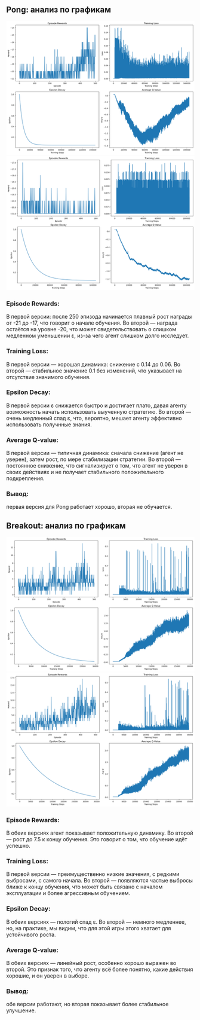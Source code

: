 ## Pong: анализ по графикам
![pong1](images/pong1.png)
![pong2](images/pong2.png)

### Episode Rewards:
В первой версии: после 250 эпизода начинается плавный рост награды от -21 до -17, что говорит о начале обучения. Во второй — награда остаётся на уровне -20, что может свидетельствовать о слишком медленном уменьшении ε, из-за чего агент слишком долго исследует.

### Training Loss:
В первой версии — хорошая динамика: снижение с 0.14 до 0.06. Во второй — стабильное значение 0.1 без изменений, что указывает на отсутствие значимого обучения.

### Epsilon Decay:
В первой версии ε снижается быстро и достигает плато, давая агенту возможность начать использовать выученную стратегию. Во второй — очень медленный спад ε, что, вероятно, мешает агенту эффективно использовать получнные знания.

### Average Q-value:
В первой версии — типичная динамика: сначала снижение (агент не уверен), затем рост, по мере стабилизации стратегии. Во второй — постоянное снижение, что сигнализирует о том, что агент не уверен в своих действиях и не получает стабильного положительного подкрепления.

### Вывод:
первая версия для Pong работает хорошо, вторая не обучается.

## Breakout: анализ по графикам
![breakout1](images/breakout1.png)
![breakout2](images/breakout2.png)

### Episode Rewards:
В обеих версиях агент показывает положительную динамику. Во второй — рост до 7.5 к концу обучения. Это говорит о том, что обучение идёт успешно.

### Training Loss:
В первой версии — преимущественно низкие значения, с редкими выбросами, с самого начала. Во второй — появляются частые выбросы ближе к концу обучения, что может быть связано с началом эксплуатации и более агрессивным обучением.

### Epsilon Decay:
В обеих версиях — пологий спад ε. Во второй — немного медленнее, но, на практике, мы видим, что для этой игры этого хватает для устойчивого роста.

### Average Q-value:
В обеих версиях — линейный рост, особенно хорошо выражен во второй. Это признак того, что агенту всё более понятно, какие действия хорошие, и он уверен в выборе.

### Вывод:
обе версии работают, но вторая показывает более стабильное улучшение.